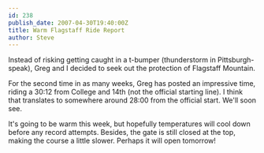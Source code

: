 ```yaml
---
id: 238
publish_date: 2007-04-30T19:40:00Z
title: Warm Flagstaff Ride Report
author: Steve
---
```

Instead of risking getting caught in a t-bumper (thunderstorm in Pittsburgh-speak), Greg and I decided to seek out the protection of Flagstaff Mountain.

For the second time in as many weeks, Greg has posted an impressive time, riding a 30:12 from College and 14th (not the official starting line). I think that translates to somewhere around 28:00 from the official start. We'll soon see.

It's going to be warm this week, but hopefully temperatures will cool down before any record attempts. Besides, the gate is still closed at the top, making the course a little slower. Perhaps it will open tomorrow!
